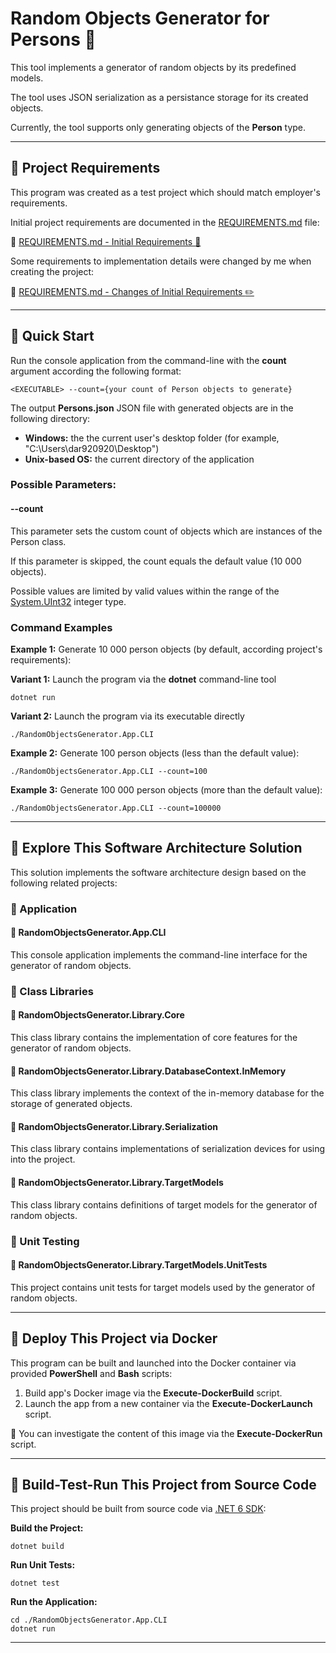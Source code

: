 # Random Objects Generator for Persons :two_men_holding_hands:

This tool implements a generator of random objects by its predefined models.

The tool uses JSON serialization as a persistance storage for its created objects.

Currently, the tool supports only generating objects of the **Person** type.

---

## :pencil: Project Requirements

This program was created as a test project which should match employer's requirements.

Initial project requirements are documented in the [REQUIREMENTS.md](REQUIREMENTS.md) file:

:link: [REQUIREMENTS.md - Initial Requirements :pencil:](REQUIREMENTS.md#initial-requirements)

Some requirements to implementation details were changed by me when creating the project:

:link: [REQUIREMENTS.md - Changes of Initial Requirements :pencil2:](REQUIREMENTS.md#changes-of-initial-requirements)

---

## :beginner: Quick Start

Run the console application from the command-line with the **count** argument according the following format:

    <EXECUTABLE> --count={your count of Person objects to generate}

The output **Persons.json** JSON file with generated objects are in the following directory:

- **Windows:** the the current user's desktop folder (for example, "C:\Users\\dar920920\Desktop")
- **Unix-based OS:** the current directory of the application

### **Possible Parameters:**

#### --count

This parameter sets the custom count of objects which are instances of the Person class.

If this parameter is skipped, the count equals the default value (10 000 objects).

Possible values are limited by valid values within the range of the [System.UInt32](https://learn.microsoft.com/en-us/dotnet/api/system.uint32?view=net-6.0) integer type.

### Command Examples

**Example 1:** Generate 10 000 person objects (by default, according project's requirements):

**Variant 1:** Launch the program via the **dotnet** command-line tool

    dotnet run

**Variant 2:** Launch the program via its executable directly

    ./RandomObjectsGenerator.App.CLI

**Example 2:** Generate 100 person objects (less than the default value):

    ./RandomObjectsGenerator.App.CLI --count=100

**Example 3:** Generate 100 000 person objects (more than the default value):

    ./RandomObjectsGenerator.App.CLI --count=100000

---

## :triangular_ruler: Explore This Software Architecture Solution

This solution implements the software architecture design based on the following related projects:

### :pushpin: Application

#### :open_file_folder: RandomObjectsGenerator.App.CLI

This console application implements the command-line interface for the generator of random objects.

### :pushpin: Class Libraries

#### :open_file_folder: RandomObjectsGenerator.Library.Core

This class library contains the implementation of core features for the generator of random objects.

#### :open_file_folder: RandomObjectsGenerator.Library.DatabaseContext.InMemory

This class library implements the context of the in-memory database for the storage of generated objects.

#### :open_file_folder: RandomObjectsGenerator.Library.Serialization

This class library contains implementations of serialization devices for using into the project.

#### :open_file_folder: RandomObjectsGenerator.Library.TargetModels

This class library contains definitions of target models for the generator of random objects.

### :pushpin: Unit Testing

#### :open_file_folder: RandomObjectsGenerator.Library.TargetModels.UnitTests

This project contains unit tests for target models used by the generator of random objects.

---

## :whale2: Deploy This Project via Docker

This program can be built and launched into the Docker container via provided **PowerShell** and **Bash** scripts:

1. Build app's Docker image via the **Execute-DockerBuild** script.
2. Launch the app from a new container via the **Execute-DockerLaunch** script.

:mag_right: You can investigate the content of this image via the **Execute-DockerRun** script.

---

## :wrench: Build-Test-Run This Project from Source Code

This project should be built from source code via [.NET 6 SDK](https://dotnet.microsoft.com/en-us/download/dotnet/6.0):

**Build the Project:**

    dotnet build

**Run Unit Tests:**

    dotnet test

**Run the Application:**

    cd ./RandomObjectsGenerator.App.CLI
    dotnet run

---
